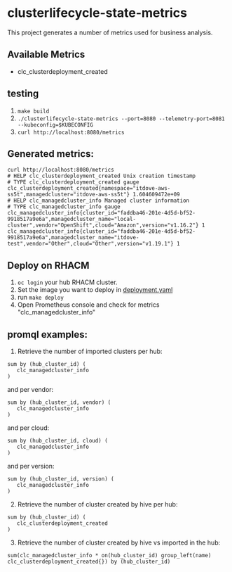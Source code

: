 # clusterlifecycle-state-metrics

This project generates a number of metrics used for business analysis.

## Available Metrics

- clc_clusterdeployment_created

## testing

1. `make build`
2. `./clusterlifecycle-state-metrics --port=8080 --telemetry-port=8081 --kubeconfig=$KUBECONFIG`
3. `curl http://localhost:8080/metrics`

## Generated metrics:

```
curl http://localhost:8080/metrics
# HELP clc_clusterdeployment_created Unix creation timestamp
# TYPE clc_clusterdeployment_created gauge
clc_clusterdeployment_created{namespace="itdove-aws-ss5t",managedcluster="itdove-aws-ss5t"} 1.604609472e+09
# HELP clc_managedcluster_info Managed cluster information
# TYPE clc_managedcluster_info gauge
clc_managedcluster_info{cluster_id="faddba46-201e-4d5d-bf52-9918517a9e6a",managedcluster_name="local-cluster",vendor="OpenShift",cloud="Amazon",version="v1.16.2"} 1
clc_managedcluster_info{cluster_id="faddba46-201e-4d5d-bf52-9918517a9e6a",managedcluster_name="itdove-test",vendor="Other",cloud="Other",version="v1.19.1"} 1
```

## Deploy on RHACM

1. `oc login` your hub RHACM cluster.
2. Set the image you want to deploy in [deployment.yaml](overlays/template/deployment.yaml)
3. run `make deploy`
4. Open Prometheus console and check for metrics "clc_managedcluster_info"

## promql examples:

1. Retrieve the number of imported clusters per hub:

```
sum by (hub_cluster_id) (
   clc_managedcluster_info 
) 
```

and per vendor:

```
sum by (hub_cluster_id, vendor) (
   clc_managedcluster_info 
) 
```

and per cloud:

```
sum by (hub_cluster_id, cloud) (
   clc_managedcluster_info 
) 
```

and per version:

```
sum by (hub_cluster_id, version) (
   clc_managedcluster_info 
) 
```

2. Retrieve the number of cluster created by hive per hub:

```
sum by (hub_cluster_id) (
   clc_clusterdeployment_created 
) 
```

3. Retrieve the number of cluster created by hive vs imported in the hub:

```
sum(clc_managedcluster_info * on(hub_cluster_id) group_left(name) clc_clusterdeployment_created{}) by (hub_cluster_id)
```